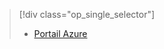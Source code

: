 > [!div class="op_single_selector"]
> * [Portail Azure](../articles/storage/common/storage-enable-and-view-metrics.md)
> 
> 

